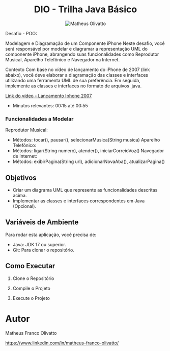 <h1 align="center">
  DIO - Trilha Java Básico
</h1>

<p align="center">
 <img src="https://img.shields.io/static/v1?label=&message=Matheus-Olivatto&color=000000&labelColor=000000" alt="Matheus Olivatto" />
  
Desafio - POO:
</p>

Modelagem e Diagramação de um Componente iPhone
Neste desafio, você será responsável por modelar e diagramar a representação UML do componente iPhone, abrangendo suas funcionalidades como Reprodutor Musical, Aparelho Telefônico e Navegador na Internet.

Contexto
Com base no vídeo de lançamento do iPhone de 2007 (link abaixo), você deve elaborar a diagramação das classes e interfaces utilizando uma ferramenta UML de sua preferência. Em seguida, implemente as classes e interfaces no formato de arquivos .java.

[Link do vídeo - Lançamento Iphone 2007](https://www.youtube.com/watch?v=9ou608QQRq8&ab_channel=TuchilaRino)


* Minutos relevantes: 00:15 até 00:55

### Funcionalidades a Modelar
  Reprodutor Musical:
  * Métodos: tocar(), pausar(), selecionarMusica(String musica)
  Aparelho Telefônico:
  * Métodos: ligar(String numero), atender(), iniciarCorreioVoz()
  Navegador de Internet:
  * Métodos: exibirPagina(String url), adicionarNovaAba(), atualizarPagina()

## Objetivos

- Criar um diagrama UML que represente as funcionalidades descritas acima.
- Implementar as classes e interfaces correspondentes em Java (Opcional).


## Variáveis de Ambiente

Para rodar esta aplicação, você precisa de:

- Java: JDK 17 ou superior.
- Git: Para clonar o repositório.


## Como Executar

1. Clone o Repositório

2. Compile o Projeto

3. Execute o Projeto


# Autor

Matheus Franco Olivatto

https://www.linkedin.com/in/matheus-franco-olivatto/
